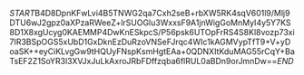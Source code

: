 $START$B4D8DpnKFwLvi4B5TNWG2qa7Cxh2seB+rbXW5RK4sqV601l9/Mlj9DTU6wJ2gpz0aXPzaRWeeZ+lrSUOGlu3WxxsF9A1jnWigGoMnMyI4y5Y7KS8D1X8xgUcyg0KAEMMP4DwKnESkpcS/P56psk6UTOpFrRS4S8Kl8vozp73xi7IR3BSpOGS5xUbD1GxDknEzDuRzoVNSeFJrqc4WIc1kAGMVypTfT9+V+yDoaSK++eyCiKLvgGw9tHQUyFNspKsmHgtEAa+0QDNXItKduMAG55rCqY+BaTsEF2Z1SoYR3l3XVJxJuLkAxroJRbFDffzqba6flRUL0aBDn9orJmnDw==$END$